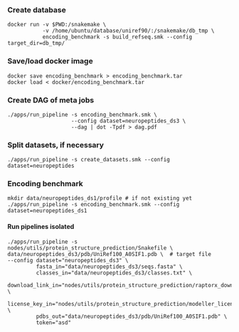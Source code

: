 ### Create database

```shell script
docker run -v $PWD:/snakemake \  
           -v /home/ubuntu/database/uniref90/:/snakemake/db_tmp \
           encoding_benchmark -s build_refseq.smk --config target_dir=db_tmp/  
```

### Save/load docker image

```shell script
docker save encoding_benchmark > encoding_benchmark.tar
docker load < docker/encoding_benchmark.tar
```

### Create DAG of meta jobs

```shell script
./apps/run_pipeline -s encoding_benchmark.smk \ 
                    --config dataset=neuropeptides_ds3 \ 
                    --dag | dot -Tpdf > dag.pdf
```

### Split datasets, if necessary

```shell script
./apps/run_pipeline -s create_datasets.smk --config dataset=neuropeptides
```

### Encoding benchmark

```shell script
mkdir data/neuropeptides_ds1/profile # if not existing yet
./apps/run_pipeline -s encoding_benchmark.smk --config dataset=neuropeptides_ds1
```

#### Run pipelines isolated

```shell script
./apps/run_pipeline -s nodes/utils/protein_structure_prediction/Snakefile \
data/neuropeptides_ds3/pdb/UniRef100_A0SIF1.pdb \  # target file
--config dataset="neuropeptides_ds3" \
         fasta_in="data/neuropeptides_ds3/seqs.fasta" \    
         classes_in="data/neuropeptides_ds3/classes.txt" \    
         download_link_in="nodes/utils/protein_structure_prediction/raptorx_download_link.txt" \
         license_key_in="nodes/utils/protein_structure_prediction/modeller_license_key.txt" \ 
         pdbs_out="data/neuropeptides_ds3/pdb/UniRef100_A0SIF1.pdb" \
         token="asd"
```